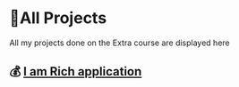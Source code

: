 # 📱All Projects

All my projects done on the Extra course are displayed here

## 💰 [I am Rich application](IamRich//README.md)

